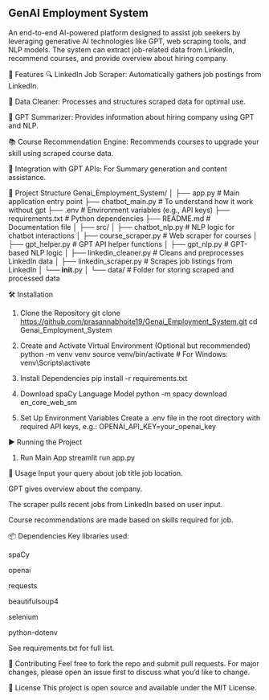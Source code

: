 ## GenAI Employment System 
An end-to-end AI-powered platform designed to assist job seekers by leveraging generative AI technologies like GPT, web scraping tools, and NLP models. The system can extract job-related data from LinkedIn, recommend courses, and provide overview about hiring company.

🚀 Features
  🔍 LinkedIn Job Scraper: Automatically gathers job postings from LinkedIn.
  
  🧹 Data Cleaner: Processes and structures scraped data for optimal use.
  
  💬 GPT Summarizer: Provides information about hiring company using GPT and NLP.
  
  📚 Course Recommendation Engine: Recommends courses to upgrade your skill using scraped course data.
  
  🔗 Integration with GPT APIs: For Summary generation and content assistance.

🧱 Project Structure
  Genai_Employment_System/
  │
  ├── app.py                   # Main application entry point
  ├── chatbot_main.py          # To understand how it work without gpt
  ├── .env                     # Environment variables (e.g., API keys)
  ├── requirements.txt         # Python dependencies
  ├── README.md                # Documentation file
  │
  ├── src/
  │   ├── chatbot_nlp.py       # NLP logic for chatbot interactions
  │   ├── course_scraper.py    # Web scraper for courses
  │   ├── gpt_helper.py        # GPT API helper functions
  │   ├── gpt_nlp.py           # GPT-based NLP logic
  │   ├── linkedin_cleaner.py  # Cleans and preprocesses LinkedIn data
  │   ├── linkedin_scraper.py  # Scrapes job listings from LinkedIn
  │   └── __init__.py
  │
  └── data/                    # Folder for storing scraped and processed data

🛠️ Installation

  1. Clone the Repository
     git clone https://github.com/prasannabhoite19/Genai_Employment_System.git
     cd Genai_Employment_System

  2. Create and Activate Virtual Environment (Optional but recommended)
     python -m venv venv
     source venv/bin/activate  # For Windows: venv\Scripts\activate

  3. Install Dependencies
     pip install -r requirements.txt

  4. Download spaCy Language Model
     python -m spacy download en_core_web_sm
     
  5. Set Up Environment Variables
     Create a .env file in the root directory with required API keys, e.g.:
     OPENAI_API_KEY=your_openai_key

▶️ Running the Project
  1. Run Main App
     streamlit run app.py

🤖 Usage
  Input your query about job title job location.

  GPT gives overview about the company.
  
  The scraper pulls recent jobs from LinkedIn based on user input.
  
  Course recommendations are made based on skills required for job.

📦 Dependencies
Key libraries used:

  spaCy
  
  openai
  
  requests
  
  beautifulsoup4
  
  selenium
  
  python-dotenv

See requirements.txt for full list.

🤝 Contributing
Feel free to fork the repo and submit pull requests. For major changes, please open an issue first to discuss what you’d like to change.

📄 License
This project is open source and available under the MIT License.
